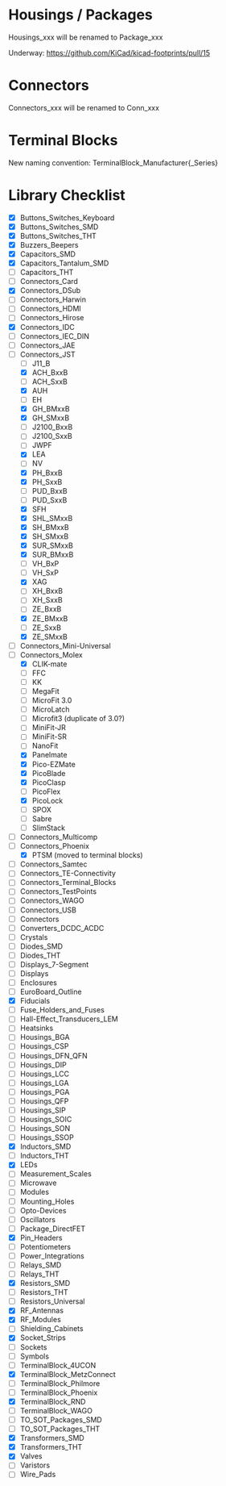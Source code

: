# Housings / Packages

Housings_xxx will be renamed to Package_xxx

Underway: https://github.com/KiCad/kicad-footprints/pull/15

# Connectors

Connectors_xxx will be renamed to Conn_xxx

# Terminal Blocks

New naming convention: TerminalBlock_Manufacturer{_Series}

# Library Checklist

- [x] Buttons_Switches_Keyboard
- [x] Buttons_Switches_SMD
- [x] Buttons_Switches_THT
- [x] Buzzers_Beepers
- [x] Capacitors_SMD
- [x] Capacitors_Tantalum_SMD
- [ ] Capacitors_THT
- [ ] Connectors_Card
- [x] Connectors_DSub
- [ ] Connectors_Harwin
- [ ] Connectors_HDMI
- [ ] Connectors_Hirose
- [x] Connectors_IDC
- [ ] Connectors_IEC_DIN
- [ ] Connectors_JAE
- [ ] Connectors_JST
   - [ ] J11_B
   - [x] ACH_BxxB
   - [ ] ACH_SxxB 
   - [x] AUH
   - [ ] EH
   - [x] GH_BMxxB
   - [x] GH_SMxxB
   - [ ] J2100_BxxB
   - [ ] J2100_SxxB
   - [ ] JWPF
   - [x] LEA
   - [ ] NV
   - [x] PH_BxxB
   - [x] PH_SxxB
   - [ ] PUD_BxxB
   - [ ] PUD_SxxB
   - [x] SFH
   - [x] SHL_SMxxB
   - [x] SH_BMxxB
   - [x] SH_SMxxB
   - [x] SUR_SMxxB
   - [x] SUR_BMxxB
   - [ ] VH_BxP
   - [ ] VH_SxP
   - [x] XAG
   - [ ] XH_BxxB
   - [ ] XH_SxxB
   - [ ] ZE_BxxB
   - [x] ZE_BMxxB
   - [ ] ZE_SxxB
   - [x] ZE_SMxxB
- [ ] Connectors_Mini-Universal
- [ ] Connectors_Molex
  - [x] CLIK-mate
  - [ ] FFC
  - [ ] KK
  - [ ] MegaFit
  - [ ] MicroFit 3.0
  - [ ] MicroLatch
  - [ ] Microfit3 (duplicate of 3.0?)
  - [ ] MiniFit-JR
  - [ ] MiniFit-SR
  - [ ] NanoFit
  - [x] Panelmate
  - [x] Pico-EZMate
  - [x] PicoBlade
  - [x] PicoClasp
  - [ ] PicoFlex
  - [x] PicoLock
  - [ ] SPOX
  - [ ] Sabre
  - [ ] SlimStack
- [ ] Connectors_Multicomp
- [ ] Connectors_Phoenix
  - [x] PTSM (moved to terminal blocks)
- [ ] Connectors_Samtec
- [ ] Connectors_TE-Connectivity
- [ ] Connectors_Terminal_Blocks
- [ ] Connectors_TestPoints
- [ ] Connectors_WAGO
- [ ] Connectors_USB
- [ ] Connectors
- [ ] Converters_DCDC_ACDC
- [ ] Crystals
- [ ] Diodes_SMD
- [ ] Diodes_THT
- [ ] Displays_7-Segment
- [ ] Displays
- [ ] Enclosures
- [ ] EuroBoard_Outline
- [x] Fiducials
- [ ] Fuse_Holders_and_Fuses
- [ ] Hall-Effect_Transducers_LEM
- [ ] Heatsinks
- [ ] Housings_BGA
- [ ] Housings_CSP
- [ ] Housings_DFN_QFN
- [ ] Housings_DIP
- [ ] Housings_LCC
- [ ] Housings_LGA
- [ ] Housings_PGA
- [ ] Housings_QFP
- [ ] Housings_SIP
- [ ] Housings_SOIC
- [ ] Housings_SON
- [ ] Housings_SSOP
- [x] Inductors_SMD
- [ ] Inductors_THT
- [x] LEDs
- [ ] Measurement_Scales
- [ ] Microwave
- [ ] Modules
- [ ] Mounting_Holes
- [ ] Opto-Devices
- [ ] Oscillators
- [ ] Package_DirectFET
- [x] Pin_Headers
- [ ] Potentiometers
- [ ] Power_Integrations
- [ ] Relays_SMD
- [ ] Relays_THT
- [x] Resistors_SMD
- [ ] Resistors_THT
- [ ] Resistors_Universal
- [x] RF_Antennas
- [x] RF_Modules
- [ ] Shielding_Cabinets
- [x] Socket_Strips
- [ ] Sockets
- [ ] Symbols
- [ ] TerminalBlock_4UCON
- [x] TerminalBlock_MetzConnect
- [ ] TerminalBlock_Philmore
- [ ] TerminalBlock_Phoenix
- [x] TerminalBlock_RND
- [ ] TerminalBlock_WAGO
- [ ] TO_SOT_Packages_SMD
- [ ] TO_SOT_Packages_THT
- [x] Transformers_SMD
- [x] Transformers_THT
- [x] Valves
- [ ] Varistors
- [ ] Wire_Pads
